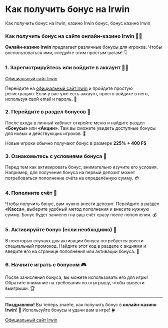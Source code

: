 # Как получить бонус на Irwin
Как получить бонус на Irwin, казино Irwin бонус, бонус казино Irwin

### Как получить бонус на сайте онлайн-казино Irwin 🎁🎰

**Онлайн-казино Irwin** предлагает различные бонусы для игроков. Чтобы воспользоваться ими, следуйте этим простым шагам! 👇

### 1. Зарегистрируйтесь или войдите в аккаунт 📝🔑  

[Официальный сайт Irwin](https://rwn-irrs01.com/cb7ef4cb4)

Перейдите на [официальный сайт Irwin](https://rwn-irrs01.com/cb7ef4cb4) и пройдите простую регистрацию. Если у вас уже есть аккаунт, просто войдите в него, используя свой email и пароль. 📧

### 2. Перейдите в раздел бонусов 🎉  
После входа в личный кабинет откройте меню и найдите раздел **«Бонусы»** или **«Акции»**. Там вы сможете увидеть доступные бонусы для новых и действующих игроков. 🎁

Новые игроки обычно получают бонус в размере **225% + 400 FS**

### 3. Ознакомьтесь с условиями бонуса 📜  
Перед тем как активировать бонус, внимательно изучите его условия. Например, для получения бонуса на первый депозит может потребоваться пополнение счёта на определённую сумму. 💳

### 4. Пополните счёт 💸  
Чтобы получить бонус, вам нужно внести депозит. Перейдите в раздел **«Касса»**, выберите удобный метод пополнения и внесите нужную сумму. Бонус будет зачислен на ваш счёт сразу после пополнения. 💰

### 5. Активируйте бонус (если необходимо) 🎯  
В некоторых случаях для активации бонуса потребуется ввести специальный промокод. Найдите этот код в разделе с акциями и введите его на странице пополнения или активации бонуса. 📲

### 6. Начните играть с бонусом 🎮  
После зачисления бонуса, вы можете использовать его для игры! Обратите внимание на требования по отыгрышу, чтобы вывести выигрыши. 🏆

---

**Поздравляю!** Вы теперь знаете, как получить бонус в **онлайн-казино Irwin**! 🎉 Используйте бонусы и удачи вам в игре! 🍀

[Официальный сайт Irwin](https://rwn-irrs01.com/cb7ef4cb4)
